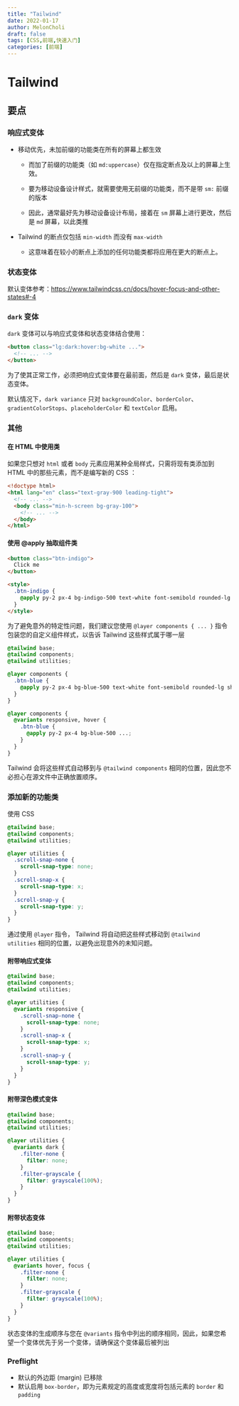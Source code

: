 ```yaml
---
title: "Tailwind"
date: 2022-01-17
author: MelonCholi
draft: false
tags: [CSS,前端,快速入门]
categories: [前端]
---
```


# Tailwind

## 要点

### 响应式变体

- 移动优先，未加前缀的功能类在所有的屏幕上都生效

    - 而加了前缀的功能类（如 `md:uppercase`）仅在指定断点及以上的屏幕上生效。

    - 要为移动设备设计样式，就需要使用无前缀的功能类，而不是带 `sm:` 前缀的版本
    - 因此，通常最好先为移动设备设计布局，接着在 `sm` 屏幕上进行更改，然后是 `md` 屏幕，以此类推

- Tailwind 的断点仅包括 `min-width` 而没有 `max-width`
    - 这意味着在较小的断点上添加的任何功能类都将应用在更大的断点上。

### 状态变体

默认变体参考：https://www.tailwindcss.cn/docs/hover-focus-and-other-states#-4

### `dark` 变体

`dark` 变体可以与响应式变体和状态变体结合使用：

```html
<button class="lg:dark:hover:bg-white ...">
  <!-- ... -->
</button>
```

为了使其正常工作，必须把响应式变体要在最前面，然后是 `dark` 变体，最后是状态变体。

默认情况下，`dark variance` 只对 `backgroundColor`、`borderColor`、`gradientColorStops`、`placeholderColor` 和 `textColor` 启用。

### 其他

#### 在 HTML 中使用类

如果您只想对 `html` 或者 `body` 元素应用某种全局样式，只需将现有类添加到 HTML 中的那些元素，而不是编写新的 CSS ：

```html
<!doctype html>
<html lang="en" class="text-gray-900 leading-tight">
  <!-- ... -->
  <body class="min-h-screen bg-gray-100">
    <!-- ... -->
  </body>
</html>
```

#### 使用 @apply 抽取组件类

```html
<button class="btn-indigo">
  Click me
</button>

<style>
  .btn-indigo {
    @apply py-2 px-4 bg-indigo-500 text-white font-semibold rounded-lg shadow-md hover:bg-indigo-700 focus:outline-none focus:ring-2 focus:ring-indigo-400 focus:ring-opacity-75;
  }
</style>
```

为了避免意外的特定性问题，我们建议您使用 `@layer components { ... }` 指令包装您的自定义组件样式，以告诉 Tailwind 这些样式属于哪一层

```css
@tailwind base;
@tailwind components;
@tailwind utilities;

@layer components {
  .btn-blue {
    @apply py-2 px-4 bg-blue-500 text-white font-semibold rounded-lg shadow-md hover:bg-blue-700 focus:outline-none focus:ring-2 focus:ring-blue-400 focus:ring-opacity-75;
  }
}
```

```css
@layer components {
  @variants responsive, hover {
    .btn-blue {
      @apply py-2 px-4 bg-blue-500 ...;
    }
  }
}
```

Tailwind 会将这些样式自动移到与 `@tailwind components` 相同的位置，因此您不必担心在源文件中正确放置顺序。

### 添加新的功能类

使用 CSS

```css
@tailwind base;
@tailwind components;
@tailwind utilities;

@layer utilities {
  .scroll-snap-none {
    scroll-snap-type: none;
  }
  .scroll-snap-x {
    scroll-snap-type: x;
  }
  .scroll-snap-y {
    scroll-snap-type: y;
  }
}
```

通过使用 `@layer` 指令， Tailwind 将自动把这些样式移动到 `@tailwind utilities` 相同的位置，以避免出现意外的未知问题。

#### 附带响应式变体

```css
@tailwind base;
@tailwind components;
@tailwind utilities;

@layer utilities {
  @variants responsive {
    .scroll-snap-none {
      scroll-snap-type: none;
    }
    .scroll-snap-x {
      scroll-snap-type: x;
    }
    .scroll-snap-y {
      scroll-snap-type: y;
    }
  }
}
```

#### 附带深色模式变体

```css
@tailwind base;
@tailwind components;
@tailwind utilities;

@layer utilities {
  @variants dark {
    .filter-none {
      filter: none;
    }
    .filter-grayscale {
      filter: grayscale(100%);
    }
  }
}
```

#### 附带状态变体

```css
@tailwind base;
@tailwind components;
@tailwind utilities;

@layer utilities {
  @variants hover, focus {
    .filter-none {
      filter: none;
    }
    .filter-grayscale {
      filter: grayscale(100%);
    }
  }
}
```

状态变体的生成顺序与您在 `@variants` 指令中列出的顺序相同，因此，如果您希望一个变体优先于另一个变体，请确保这个变体最后被列出

### Preflight

- 默认的外边距 (margin) 已移除
- 默认启用 `box-border`，即为元素规定的高度或宽度将包括元素的 `border` 和 `padding`